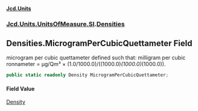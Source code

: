 #### [Jcd.Units](index.md 'index')
### [Jcd.Units.UnitsOfMeasure.SI](Jcd.Units.UnitsOfMeasure.SI.md 'Jcd.Units.UnitsOfMeasure.SI').[Densities](Densities.md 'Jcd.Units.UnitsOfMeasure.SI.Densities')

## Densities.MicrogramPerCubicQuettameter Field

microgram per cubic quettameter defined such that: milligram per cubic ronnameter = μg/Qm³ × (1.0/1000.0)/((1000.0)*(1000.0)*(1000.0)).

```csharp
public static readonly Density MicrogramPerCubicQuettameter;
```

#### Field Value
[Density](Density.md 'Jcd.Units.UnitTypes.Density')
